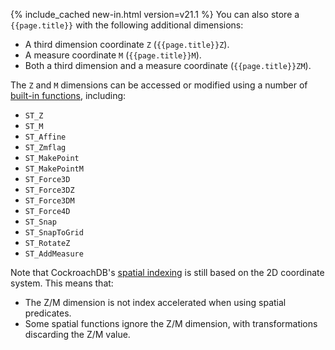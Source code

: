 {% include_cached new-in.html version=v21.1 %} You can also store a `{{page.title}}` with the following additional dimensions:

- A third dimension coordinate `Z` (`{{page.title}}Z`).
- A measure coordinate `M` (`{{page.title}}M`).
- Both a third dimension and a measure coordinate (`{{page.title}}ZM`).

The `Z` and `M` dimensions can be accessed or modified using a number of [built-in functions](functions-and-operators.html#spatial-functions), including:

- `ST_Z`
- `ST_M`
- `ST_Affine`
- `ST_Zmflag`
- `ST_MakePoint`
- `ST_MakePointM`
- `ST_Force3D`
- `ST_Force3DZ`
- `ST_Force3DM`
- `ST_Force4D`
- `ST_Snap`
- `ST_SnapToGrid`
- `ST_RotateZ`
- `ST_AddMeasure`

Note that CockroachDB's [spatial indexing](spatial-indexes.html) is still based on the 2D coordinate system.  This means that:

- The Z/M dimension is not index accelerated when using spatial predicates.
- Some spatial functions ignore the Z/M dimension, with transformations discarding the Z/M value.
